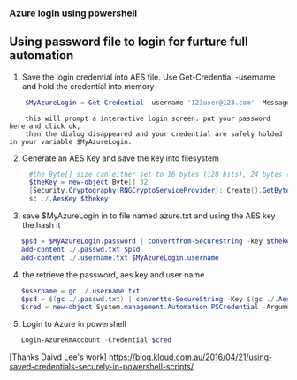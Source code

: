 ### Azure login using powershell
Using password file to login for furture full automation
------
1. Save the login credential into AES file.
   Use Get-Credential -username and hold the credential into memory

  ```powershell
      $MyAzureLogin = Get-Credential -username '123user@123.com' -Message 'Login to Azure' 
  ```
        this will prompt a interactive login screen. put your password here and click ok, 
        then the dialog disappeared and your credential are safely holded in your variable $MyAzureLogin.
        

2. Generate an AES Key and save the key into filesystem
```powershell
     #the Byte[] size can either set to 16 bytes (128 bits), 24 bytes (192 bits), 32 bytes (256 bits)
     $theKey = new-object Byte[] 32 
     [Security.Cryptography.RNGCryptoServiceProvider]::Create().GetBytes($theKey)
     sc ./.AesKey $thekey
```
    

3. save $MyAzureLogin in to file named azure.txt and using the AES key the hash it
  ```powershell 
     $psd = $MyAzureLogin.password | convertfrom-Securestring -key $thekey
     add-content ./.passwd.txt $psd
     add-content ./.username.txt $MyAzureLogin.username
  ```

4. the retrieve the password, aes key and user name
```powershell
   $username = gc ./.username.txt
   $psd = $(gc ./.passwd.txt) | convertto-SecureString -Key $(gc ./.Aeskey) 
   $cred = new-object System.management.Automation.PSCredential -Argumentlist $username, $psd
```

5. Login to Azure in powershell 
```powershell
   Login-AzureRmAccount -Credential $cred
```
   
[Thanks Daivd Lee's work] https://blog.kloud.com.au/2016/04/21/using-saved-credentials-securely-in-powershell-scripts/
